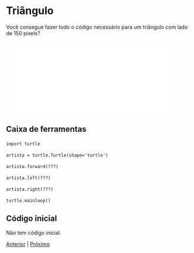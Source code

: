 # Triângulo

Você consegue fazer todo o código necessário para um triângulo com lado de 150
pixels?

![Triangulo](09_triangulo.gif "Triangulo")


## Caixa de ferramentas

```import turtle```

```artista = turtle.Turtle(shape='turtle')```

```artista.forward(???)```

```artista.left(???)```

```artista.right(???)```

```turtle.mainloop()```


## Código inicial

Não tem código inicial.


[Anterior](08_desafio.md) | [Próximo](10_previsao.md)
